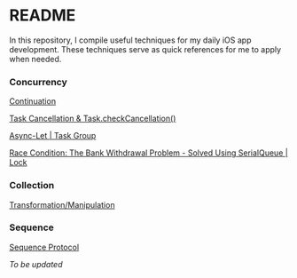# README

In this repository, I compile useful techniques for my daily iOS app development. These techniques serve as quick references for me to apply when needed.

### Concurrency

[Continuation](https://github.com/DzeDze/iOS-Development-Techniques/blob/main/Concurrency/Continuation.md)

[Task Cancellation & Task.checkCancellation()](https://github.com/DzeDze/iOS-Development-Techniques/blob/main/Concurrency/TaskCancellation.md)

[Async-Let | Task Group](https://github.com/DzeDze/iOS-Development-Techniques/tree/main/Concurrency)

[Race Condition: The Bank Withdrawal Problem - Solved Using SerialQueue | Lock](https://github.com/DzeDze/iOS-Development-Techniques/blob/main/Concurrency/Race%20Condition-%20The%20Bank%20Withdrawal%20Problem.md)

### Collection

[Transformation/Manipulation](https://github.com/DzeDze/iOS-Development-Techniques/blob/main/CollectionHigherOrderFunctions.md)

### Sequence

[Sequence Protocol](https://github.com/DzeDze/iOS-Development-Techniques/blob/main/SequenceProtocol.md)

*To be updated*